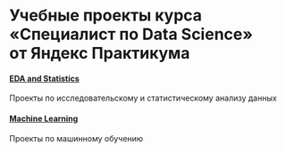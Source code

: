 ﻿# Учебные проекты курса «Специалист по Data Science»<br>от Яндекс Практикума

#### [EDA and Statistics](https://github.com/vkarakcheev/DS/tree/main/Yandex%20Practicum%20Projects/EDA%20and%20Statistics)
Проекты по исследовательскому и статистическому анализу данных

#### [Machine Learning](https://github.com/vkarakcheev/DS/tree/main/Yandex%20Practicum%20Projects/Machine%20Learning)
Проекты по машинному обучению
